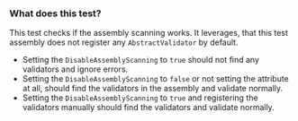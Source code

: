 ﻿### What does this test?
This test checks if the assembly scanning works. It leverages, that this test
assembly does not register any `AbstractValidator` by default.

 - Setting the `DisableAssemblyScanning` to `true` should not find any validators and ignore errors.
 - Setting the `DisableAssemblyScanning` to `false` or not setting the attribute at all, should
   find the validators in the assembly and validate normally.
 - Setting the `DisableAssemblyScanning` to `true` and registering the validators manually should
   find the validators and validate normally.
